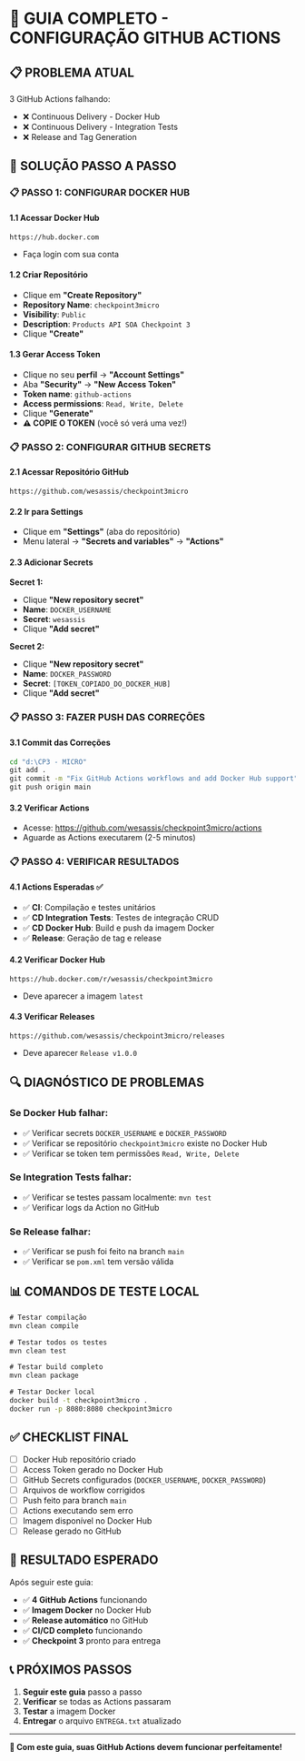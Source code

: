 # 🔧 GUIA COMPLETO - CONFIGURAÇÃO GITHUB ACTIONS

## 📋 **PROBLEMA ATUAL**
3 GitHub Actions falhando:
- ❌ Continuous Delivery - Docker Hub
- ❌ Continuous Delivery - Integration Tests  
- ❌ Release and Tag Generation

## 🚀 **SOLUÇÃO PASSO A PASSO**

### **📋 PASSO 1: CONFIGURAR DOCKER HUB**

#### 1.1 Acessar Docker Hub
```
https://hub.docker.com
```
- Faça login com sua conta

#### 1.2 Criar Repositório
- Clique em **"Create Repository"**
- **Repository Name**: `checkpoint3micro`
- **Visibility**: `Public`
- **Description**: `Products API SOA Checkpoint 3`
- Clique **"Create"**

#### 1.3 Gerar Access Token
- Clique no seu **perfil** → **"Account Settings"**
- Aba **"Security"** → **"New Access Token"**
- **Token name**: `github-actions`
- **Access permissions**: `Read, Write, Delete`
- Clique **"Generate"**
- **⚠️ COPIE O TOKEN** (você só verá uma vez!)

### **📋 PASSO 2: CONFIGURAR GITHUB SECRETS**

#### 2.1 Acessar Repositório GitHub
```
https://github.com/wesassis/checkpoint3micro
```

#### 2.2 Ir para Settings
- Clique em **"Settings"** (aba do repositório)
- Menu lateral → **"Secrets and variables"** → **"Actions"**

#### 2.3 Adicionar Secrets
**Secret 1:**
- Clique **"New repository secret"**
- **Name**: `DOCKER_USERNAME`
- **Secret**: `wesassis`
- Clique **"Add secret"**

**Secret 2:**
- Clique **"New repository secret"**
- **Name**: `DOCKER_PASSWORD`
- **Secret**: `[TOKEN_COPIADO_DO_DOCKER_HUB]`
- Clique **"Add secret"**

### **📋 PASSO 3: FAZER PUSH DAS CORREÇÕES**

#### 3.1 Commit das Correções
```cmd
cd "d:\CP3 - MICRO"
git add .
git commit -m "Fix GitHub Actions workflows and add Docker Hub support"
git push origin main
```

#### 3.2 Verificar Actions
- Acesse: https://github.com/wesassis/checkpoint3micro/actions
- Aguarde as Actions executarem (2-5 minutos)

### **📋 PASSO 4: VERIFICAR RESULTADOS**

#### 4.1 Actions Esperadas ✅
- ✅ **CI**: Compilação e testes unitários
- ✅ **CD Integration Tests**: Testes de integração CRUD
- ✅ **CD Docker Hub**: Build e push da imagem Docker
- ✅ **Release**: Geração de tag e release

#### 4.2 Verificar Docker Hub
```
https://hub.docker.com/r/wesassis/checkpoint3micro
```
- Deve aparecer a imagem `latest`

#### 4.3 Verificar Releases
```
https://github.com/wesassis/checkpoint3micro/releases
```
- Deve aparecer `Release v1.0.0`

## 🔍 **DIAGNÓSTICO DE PROBLEMAS**

### **Se Docker Hub falhar:**
- ✅ Verificar secrets `DOCKER_USERNAME` e `DOCKER_PASSWORD`
- ✅ Verificar se repositório `checkpoint3micro` existe no Docker Hub
- ✅ Verificar se token tem permissões `Read, Write, Delete`

### **Se Integration Tests falhar:**
- ✅ Verificar se testes passam localmente: `mvn test`
- ✅ Verificar logs da Action no GitHub

### **Se Release falhar:**
- ✅ Verificar se push foi feito na branch `main`
- ✅ Verificar se `pom.xml` tem versão válida

## 📊 **COMANDOS DE TESTE LOCAL**

```cmd
# Testar compilação
mvn clean compile

# Testar todos os testes
mvn clean test

# Testar build completo
mvn clean package

# Testar Docker local
docker build -t checkpoint3micro .
docker run -p 8080:8080 checkpoint3micro
```

## ✅ **CHECKLIST FINAL**

- [ ] Docker Hub repositório criado
- [ ] Access Token gerado no Docker Hub
- [ ] GitHub Secrets configurados (`DOCKER_USERNAME`, `DOCKER_PASSWORD`)
- [ ] Arquivos de workflow corrigidos
- [ ] Push feito para branch `main`
- [ ] Actions executando sem erro
- [ ] Imagem disponível no Docker Hub
- [ ] Release gerado no GitHub

## 🎯 **RESULTADO ESPERADO**

Após seguir este guia:
- ✅ **4 GitHub Actions** funcionando
- ✅ **Imagem Docker** no Docker Hub
- ✅ **Release automático** no GitHub
- ✅ **CI/CD completo** funcionando
- ✅ **Checkpoint 3** pronto para entrega

## 📞 **PRÓXIMOS PASSOS**

1. **Seguir este guia** passo a passo
2. **Verificar** se todas as Actions passaram
3. **Testar** a imagem Docker
4. **Entregar** o arquivo `ENTREGA.txt` atualizado

---

**🚀 Com este guia, suas GitHub Actions devem funcionar perfeitamente!**
